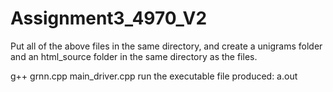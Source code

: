 # Assignment3_4970_V2


Put all of the above files in the same directory, and create a unigrams folder and an html_source folder in the same directory as the files. 


g++ grnn.cpp main_driver.cpp
run the executable file produced: a.out

